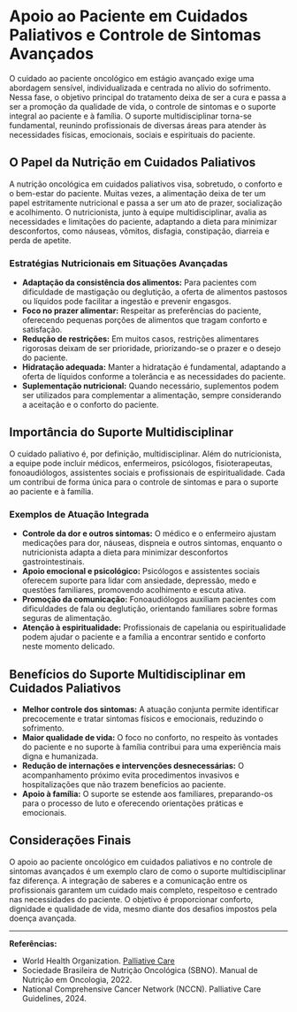 # Apoio ao Paciente em Cuidados Paliativos e Controle de Sintomas Avançados

O cuidado ao paciente oncológico em estágio avançado exige uma abordagem sensível, individualizada e centrada no alívio do sofrimento. Nessa fase, o objetivo principal do tratamento deixa de ser a cura e passa a ser a promoção da qualidade de vida, o controle de sintomas e o suporte integral ao paciente e à família. O suporte multidisciplinar torna-se fundamental, reunindo profissionais de diversas áreas para atender às necessidades físicas, emocionais, sociais e espirituais do paciente.

## O Papel da Nutrição em Cuidados Paliativos

A nutrição oncológica em cuidados paliativos visa, sobretudo, o conforto e o bem-estar do paciente. Muitas vezes, a alimentação deixa de ter um papel estritamente nutricional e passa a ser um ato de prazer, socialização e acolhimento. O nutricionista, junto à equipe multidisciplinar, avalia as necessidades e limitações do paciente, adaptando a dieta para minimizar desconfortos, como náuseas, vômitos, disfagia, constipação, diarreia e perda de apetite.

### Estratégias Nutricionais em Situações Avançadas

- **Adaptação da consistência dos alimentos:** Para pacientes com dificuldade de mastigação ou deglutição, a oferta de alimentos pastosos ou líquidos pode facilitar a ingestão e prevenir engasgos.
- **Foco no prazer alimentar:** Respeitar as preferências do paciente, oferecendo pequenas porções de alimentos que tragam conforto e satisfação.
- **Redução de restrições:** Em muitos casos, restrições alimentares rigorosas deixam de ser prioridade, priorizando-se o prazer e o desejo do paciente.
- **Hidratação adequada:** Manter a hidratação é fundamental, adaptando a oferta de líquidos conforme a tolerância e as necessidades do paciente.
- **Suplementação nutricional:** Quando necessário, suplementos podem ser utilizados para complementar a alimentação, sempre considerando a aceitação e o conforto do paciente.

## Importância do Suporte Multidisciplinar

O cuidado paliativo é, por definição, multidisciplinar. Além do nutricionista, a equipe pode incluir médicos, enfermeiros, psicólogos, fisioterapeutas, fonoaudiólogos, assistentes sociais e profissionais de espiritualidade. Cada um contribui de forma única para o controle de sintomas e para o suporte ao paciente e à família.

### Exemplos de Atuação Integrada

- **Controle da dor e outros sintomas:** O médico e o enfermeiro ajustam medicações para dor, náuseas, dispneia e outros sintomas, enquanto o nutricionista adapta a dieta para minimizar desconfortos gastrointestinais.
- **Apoio emocional e psicológico:** Psicólogos e assistentes sociais oferecem suporte para lidar com ansiedade, depressão, medo e questões familiares, promovendo acolhimento e escuta ativa.
- **Promoção da comunicação:** Fonoaudiólogos auxiliam pacientes com dificuldades de fala ou deglutição, orientando familiares sobre formas seguras de alimentação.
- **Atenção à espiritualidade:** Profissionais de capelania ou espiritualidade podem ajudar o paciente e a família a encontrar sentido e conforto neste momento delicado.

## Benefícios do Suporte Multidisciplinar em Cuidados Paliativos

- **Melhor controle dos sintomas:** A atuação conjunta permite identificar precocemente e tratar sintomas físicos e emocionais, reduzindo o sofrimento.
- **Maior qualidade de vida:** O foco no conforto, no respeito às vontades do paciente e no suporte à família contribui para uma experiência mais digna e humanizada.
- **Redução de internações e intervenções desnecessárias:** O acompanhamento próximo evita procedimentos invasivos e hospitalizações que não trazem benefícios ao paciente.
- **Apoio à família:** O suporte se estende aos familiares, preparando-os para o processo de luto e oferecendo orientações práticas e emocionais.

## Considerações Finais

O apoio ao paciente oncológico em cuidados paliativos e no controle de sintomas avançados é um exemplo claro de como o suporte multidisciplinar faz diferença. A integração de saberes e a comunicação entre os profissionais garantem um cuidado mais completo, respeitoso e centrado nas necessidades do paciente. O objetivo é proporcionar conforto, dignidade e qualidade de vida, mesmo diante dos desafios impostos pela doença avançada.

---

**Referências:**

- World Health Organization. [Palliative Care](https://www.who.int/news-room/fact-sheets/detail/palliative-care)
- Sociedade Brasileira de Nutrição Oncológica (SBNO). Manual de Nutrição em Oncologia, 2022.
- National Comprehensive Cancer Network (NCCN). Palliative Care Guidelines, 2024.
